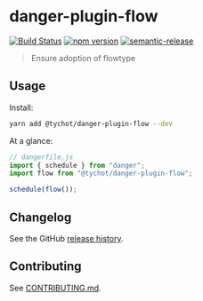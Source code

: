# danger-plugin-flow

[![Build Status](https://travis-ci.org/tychota/danger-plugin-flow.svg?branch=master)](https://travis-ci.org/tychota/danger-plugin-flow)
[![npm version](https://badge.fury.io/js/danger-plugin-flow.svg)](https://badge.fury.io/js/danger-plugin-flow)
[![semantic-release](https://img.shields.io/badge/%20%20%F0%9F%93%A6%F0%9F%9A%80-semantic--release-e10079.svg)](https://github.com/semantic-release/semantic-release)

> Ensure adoption of flowtype

## Usage

Install:

```sh
yarn add @tychot/danger-plugin-flow --dev
```

At a glance:

```js
// dangerfile.js
import { schedule } from "danger";
import flow from "@tychot/danger-plugin-flow";

schedule(flow());
```

## Changelog

See the GitHub [release history](https://github.com/tychota/taiichi/releases).

## Contributing

See [CONTRIBUTING.md](CONTRIBUTING.md).
